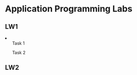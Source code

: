 <h1>Application Programming Labs</h1>
<h2>LW1</h2>
<li>
  <ul>Task 1</ul>
  <ul>Task 2</ul>
</li>
<h2>LW2</h2>
